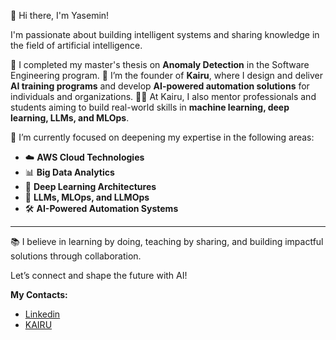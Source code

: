 

👋 Hi there, I'm Yasemin!

I'm passionate about building intelligent systems and sharing knowledge in the field of artificial intelligence.

🧠 I completed my master's thesis on **Anomaly Detection** in the Software Engineering program.
🚀 I’m the founder of **Kairu**, where I design and deliver **AI training programs** and develop **AI-powered automation solutions** for individuals and organizations.
👩‍🏫 At Kairu, I also mentor professionals and students aiming to build real-world skills in **machine learning, deep learning, LLMs, and MLOps**.

🎯 I’m currently focused on deepening my expertise in the following areas:

* ☁️ **AWS Cloud Technologies**
* 📊 **Big Data Analytics**
* 🧠 **Deep Learning Architectures**
* 🤖 **LLMs, MLOps, and LLMOps**
* 🛠️ **AI-Powered Automation Systems**

---

📚 I believe in learning by doing, teaching by sharing, and building impactful solutions through collaboration.

Let’s connect and shape the future with AI!




**My Contacts:**
- [Linkedin](http://https://www.linkedin.com/in/yaseminarslann/)
- [KAIRU](https://kairu.com.tr/)

